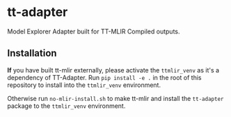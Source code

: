 # tt-adapter
Model Explorer Adapter built for TT-MLIR Compiled outputs.

## Installation
**If** you have built tt-mlir externally, please activate the `ttmlir_venv` as it's a dependency of TT-Adapter. Run `pip install -e .` in the root of this repository to install into the `ttmlir_venv` environment.

Otherwise run `no-mlir-install.sh` to make tt-mlir and install the `tt-adapter` package to the `ttmlir_venv` environment. 